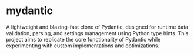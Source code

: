 # mydantic
A lightweight and blazing-fast clone of Pydantic, designed for runtime data validation, parsing, and settings management using Python type hints. This project aims to replicate the core functionality of Pydantic while experimenting with custom implementations and optimizations.
